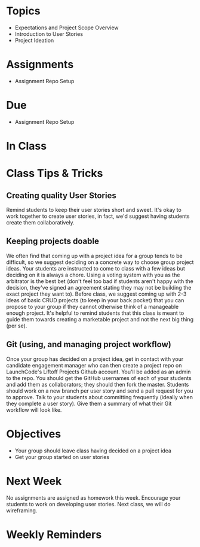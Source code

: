 # Topics
* Expectations and Project Scope Overview
* Introduction to User Stories
* Project Ideation

# Assignments
* Assignment Repo Setup
# Due
* Assignment Repo Setup

# In Class

# Class Tips & Tricks
## Creating quality User Stories
Remind students to keep their user stories short and sweet. It's okay to work together to create user stories, in fact, we'd suggest having students create them collaboratively.

## Keeping projects doable
We often find that coming up with a project idea for a group tends to be difficult, so we suggest deciding on a concrete way to choose group project ideas. Your students are instructed to come to class with a few ideas but deciding on it is always a chore. Using a voting system with you as the arbitrator is the best bet (don't feel too bad if students aren't happy with the decision, they've signed an agreement stating they may not be building the exact project they want to).
Before class, we suggest coming up with 2-3 ideas of basic CRUD projects (to keep in your back pocket) that you can propose to your group if they cannot otherwise think of a manageable enough project.
It's helpful to remind students that this class is meant to guide them towards creating a marketable project and not the next big thing (per se).

## Git (using, and managing project workflow)
Once your group has decided on a project idea, get in contact with your candidate engagement manager who can then create a project repo on LaunchCode's Liftoff Projects Github account. You'll be added as an admin to the repo. You should get the GitHub usernames of each of your students and add them as collaborators; they should then fork the master. Students should work on a new branch per user story and send a pull request for you to approve. Talk to your students about committing frequently (ideally when they complete a user story). Give them a summary of what their Git workflow will look like.



# Objectives
* Your group should leave class having decided on a project idea
* Get your group started on user stories

# Next Week

No assignments are assigned as homework this week. Encourage your students to work on developing user stories.  Next class, we will do wireframing.

# Weekly Reminders

